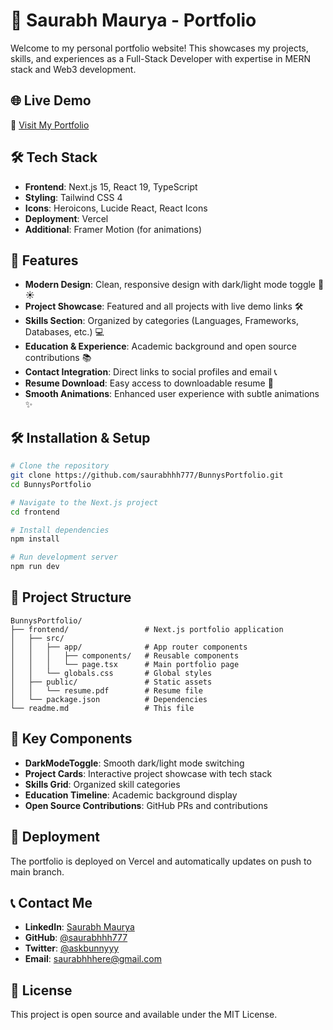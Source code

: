 # 🚀 Saurabh Maurya - Portfolio

Welcome to my personal portfolio website! This showcases my projects, skills, and experiences as a Full-Stack Developer with expertise in MERN stack and Web3 development.

## 🌐 Live Demo
🔗 [Visit My Portfolio](https://www.asksaurabh.xyz/)

## 🛠 Tech Stack
- **Frontend**: Next.js 15, React 19, TypeScript
- **Styling**: Tailwind CSS 4
- **Icons**: Heroicons, Lucide React, React Icons
- **Deployment**: Vercel
- **Additional**: Framer Motion (for animations)



## 🚀 Features
- **Modern Design**: Clean, responsive design with dark/light mode toggle 🌙☀️
- **Project Showcase**: Featured and all projects with live demo links 🛠️
- **Skills Section**: Organized by categories (Languages, Frameworks, Databases, etc.) 💻
- **Education & Experience**: Academic background and open source contributions 📚
- **Contact Integration**: Direct links to social profiles and email 📞
- **Resume Download**: Easy access to downloadable resume 📄
- **Smooth Animations**: Enhanced user experience with subtle animations ✨

## 🛠 Installation & Setup
```bash
# Clone the repository
git clone https://github.com/saurabhhh777/BunnysPortfolio.git
cd BunnysPortfolio

# Navigate to the Next.js project
cd frontend

# Install dependencies
npm install

# Run development server
npm run dev
```

## 📁 Project Structure
```
BunnysPortfolio/
├── frontend/                 # Next.js portfolio application
│   ├── src/
│   │   ├── app/              # App router components
│   │   │   ├── components/   # Reusable components
│   │   │   └── page.tsx      # Main portfolio page
│   │   └── globals.css       # Global styles
│   ├── public/               # Static assets
│   │   └── resume.pdf        # Resume file
│   └── package.json          # Dependencies
└── readme.md                 # This file
```

## 🎨 Key Components
- **DarkModeToggle**: Smooth dark/light mode switching
- **Project Cards**: Interactive project showcase with tech stack
- **Skills Grid**: Organized skill categories
- **Education Timeline**: Academic background display
- **Open Source Contributions**: GitHub PRs and contributions

## 🚀 Deployment
The portfolio is deployed on Vercel and automatically updates on push to main branch.

## 📞 Contact Me
- **LinkedIn**: [Saurabh Maurya](https://www.linkedin.com/in/saurabh-maurya-92b727245/)
- **GitHub**: [@saurabhhh777](https://github.com/saurabhhh777)
- **Twitter**: [@askbunnyyy](https://x.com/askbunnyyy)
- **Email**: saurabhhhere@gmail.com

## 📄 License
This project is open source and available under the MIT License.
